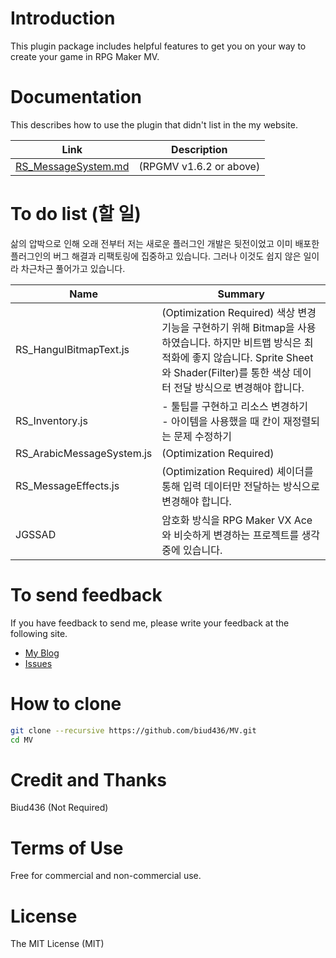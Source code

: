 # Introduction
This plugin package includes helpful features to get you on your way to create your game in RPG Maker MV.

# Documentation
This describes how to use the plugin that didn't list in the my website.

|Link|Description|
|--|--|
|[RS_MessageSystem.md](./docs/RS_MessageSystem.md)|(RPGMV v1.6.2 or above)|

# To do list (할 일)
삶의 압박으로 인해 오래 전부터 저는 새로운 플러그인 개발은 뒷전이었고 이미 배포한 플러그인의 버그 해결과 리팩토링에 집중하고 있습니다. 그러나 이것도 쉽지 않은 일이라 차근차근 풀어가고 있습니다.

|Name|Summary|
|--|--|
|RS_HangulBitmapText.js|(Optimization Required) 색상 변경 기능을 구현하기 위해 Bitmap을 사용하였습니다. 하지만 비트맵 방식은 최적화에 좋지 않습니다. Sprite Sheet와 Shader(Filter)를 통한 색상 데이터 전달 방식으로 변경해야 합니다.|
|RS_Inventory.js| - 툴팁를 구현하고 리소스 변경하기 <br> - 아이템을 사용했을 때 칸이 재정렬되는 문제 수정하기 |
|RS_ArabicMessageSystem.js|(Optimization Required)|
|RS_MessageEffects.js|(Optimization Required) 셰이더를 통해 입력 데이터만 전달하는 방식으로 변경해야 합니다.|
|JGSSAD|암호화 방식을 RPG Maker VX Ace와 비슷하게 변경하는 프로젝트를 생각 중에 있습니다.|

# To send feedback
If you have feedback to send me, please write your feedback at the following site.
- [My Blog](http://biud436.tistory.com/notice/21)
- [Issues](https://github.com/biud436/MV/issues)

# How to clone

```sh
git clone --recursive https://github.com/biud436/MV.git
cd MV
```

# Credit and Thanks
Biud436 (Not Required)

# Terms of Use
Free for commercial and non-commercial use.

# License
The MIT License (MIT)
